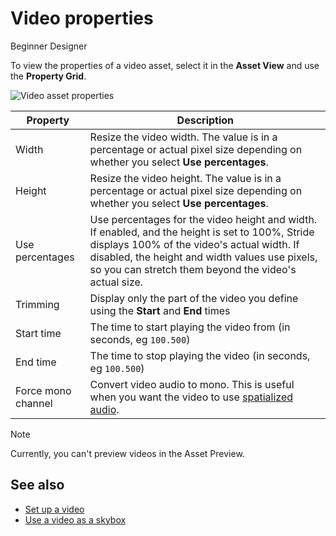 # Video properties

<span class="badge text-bg-primary">Beginner</span>
<span class="badge text-bg-success">Designer</span>

To view the properties of a video asset, select it in the **Asset View** and use the **Property Grid**.

![Video asset properties](media/video-asset-properties.png)

| Property | Description |
|-----------| -----------
| Width | Resize the video width. The value is in a percentage or actual pixel size depending on whether you select **Use percentages**. |
| Height | Resize the video height. The value is in a percentage or actual pixel size depending on whether you select **Use percentages**. |
| Use percentages | Use percentages for the video height and width. If enabled, and the height is set to 100%, Stride displays 100% of the video's actual width. If disabled, the height and width values use pixels, so you can stretch them beyond the video's actual size. |
| Trimming | Display only the part of the video you define using the **Start** and **End** times |
| Start time | The time to start playing the video from (in seconds, eg `100.500`) |
| End time | The time to stop playing the video (in seconds, eg `100.500`) |
| Force mono channel | Convert video audio to mono. This is useful when you want the video to use [spatialized audio](../audio/spatialized-audio.md). |


>[!Note]
>Currently, you can't preview videos in the Asset Preview.

## See also

* [Set up a video](set-up-a-video.md)
* [Use a video as a skybox](use-a-video-as-a-skybox.md)